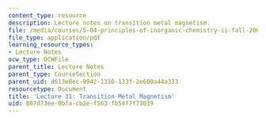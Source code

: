```yaml
---
content_type: resource
description: Lecture notes on transition metal magnetism.
file: /media/courses/5-04-principles-of-inorganic-chemistry-ii-fall-2008/867d73ee0bfacb2ef563fb54f7f73039_lecture_31.pdf
file_type: application/pdf
learning_resource_types:
- Lecture Notes
ocw_type: OCWFile
parent_title: Lecture Notes
parent_type: CourseSection
parent_uid: d613e8ec-9942-1310-133f-2e600a44a333
resourcetype: Document
title: 'Lecture 31: Transition Metal Magnetism'
uid: 867d73ee-0bfa-cb2e-f563-fb54f7f73039
---
```

